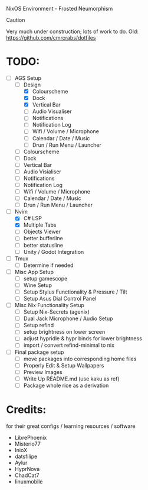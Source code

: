 NixOS Environment - Frosted Neumorphism

> [!Caution]
>
> Very much under construction; lots of work to do.
> Old: https://github.com/cmrcrabs/dotfiles


# TODO: 

- [ ] AGS Setup
    - [ ] Design
        - [X] Colourscheme
        - [X] Dock
        - [X] Vertical Bar
        - [ ] Audio Visualiser
        - [ ] Notifications
        - [ ] Notification Log
        - [ ] Wifi / Volume / Microphone
        - [ ] Calendar / Date / Music
        - [ ] Drun / Run Menu / Launcher
    - [ ] Colourscheme
    - [ ] Dock
    - [ ] Vertical Bar
    - [ ] Audio Visialiser
    - [ ] Notifications
    - [ ] Notification Log
    - [ ] Wifi / Volume / Microphone
    - [ ] Calendar / Date / Music
    - [ ] Drun / Run Menu / Launcher

- [ ] Nvim
    - [X] C# LSP
    - [X] Multiple Tabs
    - [ ] Objects Viewer
    - [ ] better bufferline
    - [ ] better statusline
    - [ ] Unity / Godot Integration
- [ ] Tmux
    - [ ] Determine if needed
- [ ] Misc App Setup
    - [ ] setup gamescope
    - [ ] Wine Setup
    - [ ] Setup Stylus Functionality & Pressure / Tilt
    - [ ] Setup Asus Dial Control Panel 

- [ ] Misc Nix Functionality Setup
    - [ ] Setup Nix-Secrets (agenix)
    - [ ] Dual Jack Microphone / Audio Setup
    - [ ] Setup refind 
    - [ ] setup brightness on lower screen
    - [ ] adjust hypridle & hypr binds for lower brightness
    - [ ] import / convert refind-minimal to nix

- [ ] Final package setup
    - [ ] move packages into corresponding home files
    - [ ] Properly Edit & Setup Wallpapers
    - [ ] Preview Images
    - [ ] Write Up README.md (use kaku as ref)
    - [ ] Package whole rice as a derivation

# Credits:
for their great configs / learning resources / software

- LibrePhoenix
- Misterio77
- InioX
- datsfilipe
- Aylur
- HyprNova
- ChadCat7
- linuxmobile
